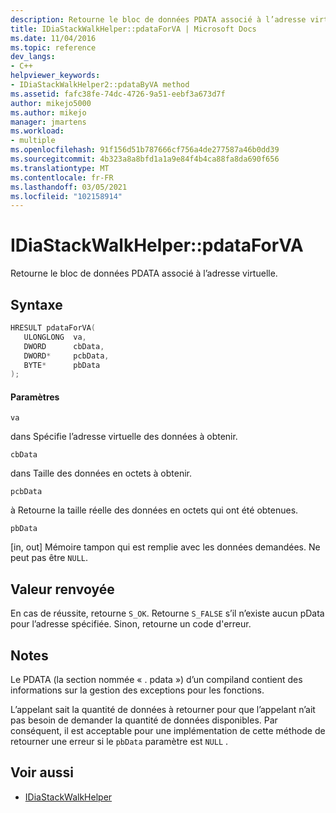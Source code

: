 ```yaml
---
description: Retourne le bloc de données PDATA associé à l’adresse virtuelle.
title: IDiaStackWalkHelper::pdataForVA | Microsoft Docs
ms.date: 11/04/2016
ms.topic: reference
dev_langs:
- C++
helpviewer_keywords:
- IDiaStackWalkHelper2::pdataByVA method
ms.assetid: fafc38fe-74dc-4726-9a51-eebf3a673d7f
author: mikejo5000
ms.author: mikejo
manager: jmartens
ms.workload:
- multiple
ms.openlocfilehash: 91f156d51b787666cf756a4de277587a46b0dd39
ms.sourcegitcommit: 4b323a8a8bfd1a1a9e84f4b4ca88fa8da690f656
ms.translationtype: MT
ms.contentlocale: fr-FR
ms.lasthandoff: 03/05/2021
ms.locfileid: "102158914"
---
```

# <a name="idiastackwalkhelperpdataforva"></a>IDiaStackWalkHelper::pdataForVA
Retourne le bloc de données PDATA associé à l’adresse virtuelle.

## <a name="syntax"></a>Syntaxe

```C++
HRESULT pdataForVA( 
   ULONGLONG  va,
   DWORD      cbData,
   DWORD*     pcbData,
   BYTE*      pbData
);
```

#### <a name="parameters"></a>Paramètres
 `va`

dans Spécifie l’adresse virtuelle des données à obtenir.

 `cbData`

dans Taille des données en octets à obtenir.

 `pcbData`

à Retourne la taille réelle des données en octets qui ont été obtenues.

 `pbData`

[in, out] Mémoire tampon qui est remplie avec les données demandées. Ne peut pas être `NULL`.

## <a name="return-value"></a>Valeur renvoyée
 En cas de réussite, retourne `S_OK`. Retourne `S_FALSE` s’il n’existe aucun pData pour l’adresse spécifiée. Sinon, retourne un code d'erreur.

## <a name="remarks"></a>Notes
 Le PDATA (la section nommée « . pdata ») d’un compiland contient des informations sur la gestion des exceptions pour les fonctions.

 L’appelant sait la quantité de données à retourner pour que l’appelant n’ait pas besoin de demander la quantité de données disponibles. Par conséquent, il est acceptable pour une implémentation de cette méthode de retourner une erreur si le `pbData` paramètre est `NULL` .

## <a name="see-also"></a>Voir aussi
- [IDiaStackWalkHelper](../../debugger/debug-interface-access/idiastackwalkhelper.md)
